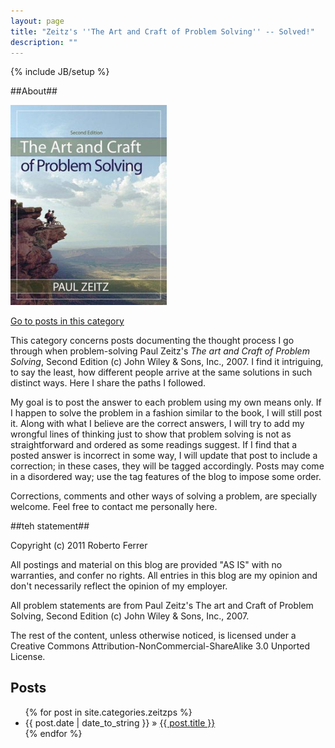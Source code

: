 ```yaml
---
layout: page
title: "Zeitz's ''The Art and Craft of Problem Solving'' -- Solved!"
description: ""
---
```

{% include JB/setup %}



##About##

<img src="/assets/images/artandcraftbook.png" alt="Book cover" width="250">

[Go to posts in this category](/about-cat-zeitzps.html#Posts-ref-zeitzps)

This category concerns posts documenting the thought process I go through
when problem-solving Paul Zeitz's _The art and Craft of 
Problem Solving_, Second Edition (c) John Wiley & Sons, Inc., 2007.
I find it intriguing, to say the least, how different people arrive at
the same solutions in such distinct ways. Here I share the paths I followed.

My goal is to post the answer to each problem using my own means only.
If I happen to solve the problem in a 
fashion similar to the book, I will still post it. Along with what I believe
are the correct answers, I will try to add my wrongful lines of thinking 
just to show that problem solving is not as straightforward and ordered as 
some readings suggest. If I find that a posted 
answer is incorrect in some way, I will update that post to include a 
correction; in these cases, they will be tagged accordingly. Posts may 
come in a disordered way; use the tag features of the 
blog to impose some order.

Corrections, comments and other ways of solving a problem, are specially
welcome. Feel free to contact me personally here.

##teh statement##

Copyright (c) 2011 Roberto Ferrer

All postings and material on this blog are provided "AS IS" with no 
warranties, and confer no rights. All entries in this blog are my 
opinion and don't necessarily reflect the opinion of my employer.

All problem statements are from Paul Zeitz's The art and Craft of 
Problem Solving, Second Edition (c) John Wiley & Sons, Inc., 2007.

The rest of the content, unless otherwise noticed, is licensed under
a Creative Commons Attribution-NonCommercial-ShareAlike 3.0 Unported 
License.

<h2 id="Posts-ref-zeitzps"> Posts </h2>

<ul class="posts">
  {% for post in site.categories.zeitzps %}
    <li><span>{{ post.date | date_to_string }}</span> &raquo; <a href="{{ BASE_PATH }}{{ post.url }}">{{ post.title }}</a></li>
  {% endfor %}
</ul>

